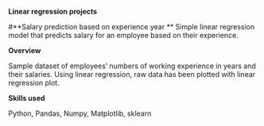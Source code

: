 ﻿**Linear regression projects** 

#**Salary prediction based on experience year ** 
Simple linear regression model that predicts salary for an employee based on their experience. 

**Overview**

Sample dataset of employees’ numbers of working experience in years and their salaries. Using linear regression, raw data has been plotted with linear regression plot. 


**Skills used** 

Python, Pandas, Numpy, Matplotlib, sklearn

